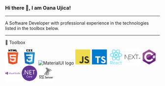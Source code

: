 ### Hi there 👋, I am Oana Ujica!

---

A Software Developer with professional experience in the technologies listed in the toolbox below.

---

🌱 Toolbox

<img src="https://github.com/devicons/devicon/blob/master/icons/html5/html5-original-wordmark.svg" alt="HTML5 logo" width="50" height="50" />
<img src="https://github.com/devicons/devicon/blob/master/icons/css3/css3-original-wordmark.svg" alt="CSS3 logo" width="50" height="50" />
<img src="https://github.com/devicons/devicon/tree/master/icons/materialui" alt="MaterialUI logo" width="50" height="50" />
<img src="https://github.com/devicons/devicon/blob/master/icons/javascript/javascript-original.svg" alt="JavaScript logo" width="50" height="50" />
<img src="https://github.com/devicons/devicon/blob/master/icons/typescript/typescript-original.svg" alt="TypeScript logo" width="50" height="50" />
<img src="https://github.com/devicons/devicon/blob/master/icons/react/react-original-wordmark.svg" alt="React.js logo" width="50" height="50" />
<img src="https://github.com/devicons/devicon/blob/master/icons/nextjs/nextjs-original-wordmark.svg" alt="Next.js logo" width="50" height="50" />
<img src="https://github.com/devicons/devicon/blob/master/icons/csharp/csharp-original.svg" alt="C Sharp logo" width="50" height="50" />
<img src="https://github.com/devicons/devicon/blob/master/icons/visualstudio/visualstudio-plain-wordmark.svg" alt="Visual Studio logo" width="50" height="50" />
<img src="https://github.com/devicons/devicon/blob/master/icons/dotnetcore/dotnetcore-original.svg" alt="DotNetCore logo" width="50" height="50" />
<img src="https://github.com/devicons/devicon/blob/master/icons/microsoftsqlserver/microsoftsqlserver-plain-wordmark.svg" alt="Microsoft SQL Server logo" width="50" height="50" />

<!--
**OanaUjica/OanaUjica** is a ✨ _special_ ✨ repository because its `README.md` (this file) appears on your GitHub profile.

Here are some ideas to get you started:

- 🔭 I’m currently working on ...
- 🌱 I’m currently learning ...
- 👯 I’m looking to collaborate on ...
- 🤔 I’m looking for help with ...
- 💬 Ask me about ...
- 📫 How to reach me: ...
- 😄 Pronouns: ...
- ⚡ Fun fact: ...
-->
